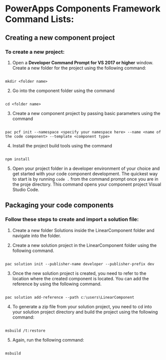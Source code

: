 
# PowerApps Components Framework Command Lists:

  

## Creating a new component project

  

### To create a new project:

  

1. Open a **Developer Command Prompt for VS 2017 or higher** window. Create a new folder for the project using the following command:

  

```

mkdir <folder name>

```

  

2. Go into the component folder using the command

  

```

cd <folder name>

```

  

3. Create a new component project by passing basic parameters using the command

  

```

pac pcf init --namespace <specify your namespace here> --name <name of the code component> --template <component type>

```

  

4. Install the project build tools using the command

  

```

npm install

```

  

5. Open your project folder in a developer environment of your choice and get started with your code component development. The quickest way to start is by running `code .` from the command prompt once you are in the proje directory. This command opens your component project Visual Studio Code.

  

## Packaging your code components

  

### Follow these steps to create and import a solution file:

  

1. Create a new folder Solutions inside the LinearComponent folder and navigate into the folder.

  

2. Create a new solution project in the LinearComponent folder using the following command.

  

```

pac solution init --publisher-name developer --publisher-prefix dev

```

  

3. Once the new solution project is created, you need to refer to the location where the created component is located. You can add the reference by using the following command.

  

```

pac solution add-reference --path c:\users\LinearComponent

```

  

4. To generate a zip file from your solution project, you need to cd into your solution project directory and build the project using the following command:

  

```

msbuild /t:restore

```

  

5. Again, run the following command:

  

```

msbuild

```
